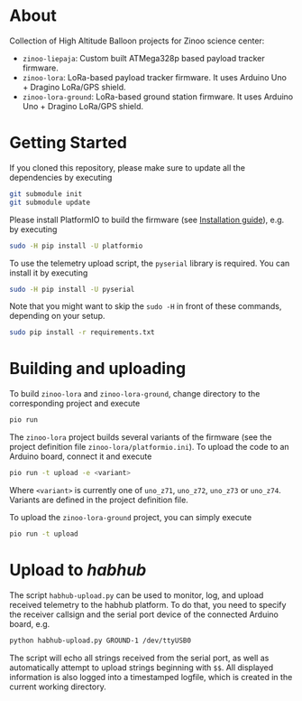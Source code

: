# About

Collection of High Altitude Balloon projects for Zinoo science center:

 * `zinoo-liepaja`: Custom built ATMega328p based payload tracker firmware.
 * `zinoo-lora`: LoRa-based payload tracker firmware. It uses Arduino Uno + Dragino LoRa/GPS shield.
 * `zinoo-lora-ground`: LoRa-based ground station firmware. It uses Arduino Uno + Dragino LoRa/GPS shield.

# Getting Started

If you cloned this repository, please make sure to update all the dependencies by executing

```bash
git submodule init
git submodule update
```

Please install PlatformIO to build the firmware (see [Installation guide](http://docs.platformio.org/en/latest/installation.html)), e.g. by executing

```bash
sudo -H pip install -U platformio
```

To use the telemetry upload script, the `pyserial` library is required. You can install it by executing

```bash
sudo -H pip install -U pyserial
```

Note that you might want to skip the `sudo -H` in front of these commands, depending on your setup.

```bash
sudo pip install -r requirements.txt
```

# Building and uploading

To build `zinoo-lora` and `zinoo-lora-ground`, change directory to the corresponding project and execute

```bash
pio run
```

The `zinoo-lora` project builds several variants of the firmware (see the project definition file `zinoo-lora/platformio.ini`). To upload the code to an Arduino board, connect it and execute 

```bash
pio run -t upload -e <variant>
```

Where `<variant>` is currently one of `uno_z71`, `uno_z72`, `uno_z73` or `uno_z74`. Variants are defined in the project definition file.

To upload the `zinoo-lora-ground` project, you can simply execute

```bash
pio run -t upload
```

# Upload to *habhub*

The script `habhub-upload.py` can be used to monitor, log, and upload received telemetry to the habhub platform. To do that, you need to specify the receiver callsign and the serial port device of the connected Arduino board, e.g.

```bash
python habhub-upload.py GROUND-1 /dev/ttyUSB0
```

The script will echo all strings received from the serial port, as well as automatically attempt to upload strings beginning with `$$`. All displayed information is also logged into a timestamped logfile, which is created in the current working directory.

